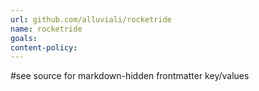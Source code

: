 ```yaml
---
url: github.com/alluviali/rocketride
name: rocketride
goals: 
content-policy:
---
```


#see source for markdown-hidden frontmatter key/values
